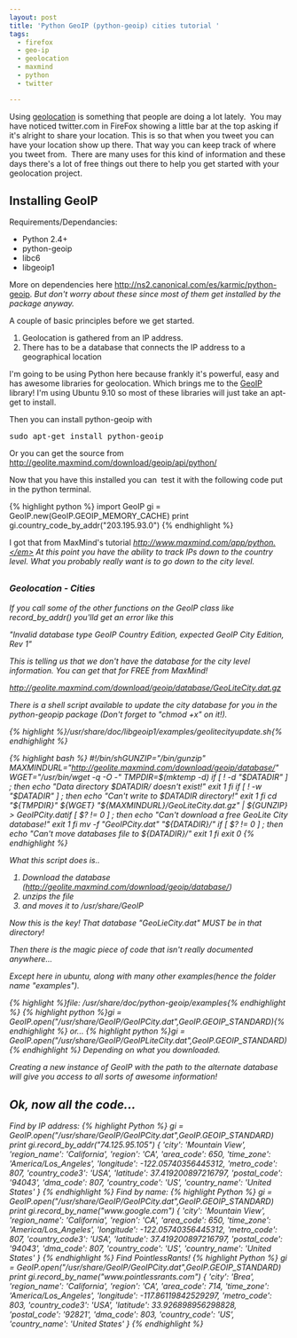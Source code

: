 ```yaml
---
layout: post
title: 'Python GeoIP (python-geoip) cities tutorial '
tags:
  - firefox
  - geo-ip
  - geolocation
  - maxmind
  - python
  - twitter

---
```


Using <a title="Wikipedia Geolocation" href="http://en.wikipedia.org/wiki/Geolocation">geolocation</a> is something that people are doing a lot lately.  You may have noticed twitter.com in FireFox showing a little bar at the top asking if it's alright to share your location. This is so that when you tweet you can have your location show up there. That way you can keep track of where you tweet from.  There are many uses for this kind of information and these days there's a lot of free things out there to help you get started with your geolocation project.
<h2>Installing GeoIP</h2>
Requirements/Dependancies:
<ul>
	<li>Python 2.4+</li>
	<li>python-geoip</li>
	<li>libc6</li>
	<li>libgeoip1</li>
</ul>
More on dependencies here <a title="Ubuntu Karmic GeoIP python-geoip" href="http://ns2.canonical.com/es/karmic/python-geoip">http://ns2.canonical.com/es/karmic/python-geoip</a>. <em>But don't worry about these since most of them get installed by the package anyway.</em>

A couple of basic principles before we get started.
<ol>
	<li>Geolocation is gathered from an IP address.</li>
	<li>There has to be a database that connects the IP address to a geographical location</li>
</ol>
I'm going to be using Python here because frankly it's powerful, easy and has awesome libraries for geolocation. Which brings me to the <a title="Ubuntu Karmic GeoIP python-geoip" href="http://ns2.canonical.com/es/karmic/python-geoip">GeoIP</a> library! I'm using Ubuntu 9.10 so most of these libraries will just take an apt-get to install.

Then you can install python-geoip with
<pre>sudo apt-get install python-geoip</pre>
Or you can get the source from <a title="MaxMind GeoIP python" href="http://geolite.maxmind.com/download/geoip/api/python/">http://geolite.maxmind.com/download/geoip/api/python/</a>

Now that you have this installed you can  test it with the following code put in the python terminal.

{% highlight python %}
import GeoIP
gi = GeoIP.new(GeoIP.GEOIP_MEMORY_CACHE)
print gi.country_code_by_addr("203.195.93.0")
{% endhighlight %}

I got that from MaxMind's tutorial <a title="MaxMind GeoIP tutorial" href="http://www.maxmind.com/app/python"><em>http://www.maxmind.com/app/python.</em></a><em> </em>At this point you have the ability to track IPs down to the country level. What you probably really want is to go down to the city level.
<h2><span style="font-size: medium;">Geolocation - Cities</span></h2>
If you call some of the other functions on the GeoIP class like record_by_addr() you'lld get an error like this

<em>"Invalid database type GeoIP Country Edition, expected GeoIP City Edition, Rev 1"</em>

This is telling us that we don't have the database for the city level information. You can get that for FREE from MaxMind!

<a title="GeoIP City database MaxMind" href="http://geolite.maxmind.com/download/geoip/database/GeoLiteCity.dat.gz"><em>http://geolite.maxmind.com/download/geoip/database/GeoLiteCity.dat.gz</em></a>

There is a shell script available to update the city database for you in the python-geopip package (Don't forget to "chmod +x" on it!).

{% highlight %}/usr/share/doc/libgeoip1/examples/geolitecityupdate.sh{% endhighlight %}

{% highlight bash %}
#!/bin/shGUNZIP="/bin/gunzip"
MAXMINDURL="http://geolite.maxmind.com/download/geoip/database/"
WGET="/usr/bin/wget -q -O -"
TMPDIR=$(mktemp -d)
if [ ! -d "$DATADIR" ] ; then
echo "Data directory $DATADIR/ doesn't exist!"
exit 1
fi
if [ ! -w "$DATADIR" ] ; then
echo "Can't write to $DATADIR directory!"
exit 1
fi
cd "${TMPDIR}"
${WGET} "${MAXMINDURL}/GeoLiteCity.dat.gz" | ${GUNZIP} &gt; GeoIPCity.datif [ $? != 0 ] ; then
echo "Can't download a free GeoLite City database!"
exit 1
fi
mv -f "GeoIPCity.dat" "${DATADIR}/"
if [ $? != 0 ] ; then
echo "Can't move databases file to ${DATADIR}/"
exit 1
fi
exit 0
{% endhighlight %}

What this script does is..
<ol>
	<li>Download the database (<a title="GeoIP Databases" href="http://geolite.maxmind.com/download/geoip/database/">http://geolite.maxmind.com/download/geoip/database/</a>)</li>
	<li>unzips the file</li>
	<li>and moves it to /usr/share/GeoIP</li>
</ol>
Now this is the key! That database "GeoLieCity.dat" MUST be in that directory!

Then there is the magic piece of code that isn't really documented anywhere...

Except here in ubuntu, along with many other examples(hence the folder name "examples").

{% highlight %}file: /usr/share/doc/python-geoip/examples{% endhighlight %}
{% highlight python %}gi = GeoIP.open("/usr/share/GeoIP/GeoIPCity.dat",GeoIP.GEOIP_STANDARD){% endhighlight %}
or...
{% highlight python %}gi = GeoIP.open("/usr/share/GeoIP/GeoIPLiteCity.dat",GeoIP.GEOIP_STANDARD){% endhighlight %}
Depending on what you downloaded.

Creating a new instance of GeoIP with the path to the alternate database will give you access to all sorts of awesome information!
<h2>Ok, now all the code...</h2>
Find by IP address:
{% highlight Python %}
gi = GeoIP.open("/usr/share/GeoIP/GeoIPCity.dat",GeoIP.GEOIP_STANDARD)
print gi.record_by_addr("74.125.95.105")
{
    'city': 'Mountain View',
    'region_name': 'California',
    'region': 'CA',
    'area_code': 650,
    'time_zone': 'America/Los_Angeles',
    'longitude': -122.05740356445312,
    'metro_code': 807,
    'country_code3': 'USA',
    'latitude': 37.419200897216797,
    'postal_code': '94043',
    'dma_code': 807,
    'country_code': 'US',
    'country_name': 'United States'
}
{% endhighlight %}
Find by name:
{% highlight Python %}
gi = GeoIP.open("/usr/share/GeoIP/GeoIPCity.dat",GeoIP.GEOIP_STANDARD)
print gi.record_by_name("www.google.com")
{
    'city': 'Mountain View',
    'region_name': 'California',
    'region': 'CA',
    'area_code': 650,
    'time_zone': 'America/Los_Angeles',
    'longitude': -122.05740356445312,
    'metro_code': 807,
    'country_code3': 'USA',
    'latitude': 37.419200897216797,
    'postal_code': '94043',
    'dma_code': 807,
    'country_code': 'US',
    'country_name': 'United States'
}
{% endhighlight %}
Find PointlessRants!
{% highlight Python %}
gi = GeoIP.open("/usr/share/GeoIP/GeoIPCity.dat",GeoIP.GEOIP_STANDARD)
print gi.record_by_name("www.pointlessrants.com")
{
    'city': 'Brea',
    'region_name': 'California',
    'region': 'CA',
    'area_code': 714,
    'time_zone': 'America/Los_Angeles',
    'longitude': -117.86119842529297,
    'metro_code': 803,
    'country_code3': 'USA',
    'latitude': 33.926898956298828,
    'postal_code': '92821',
    'dma_code': 803,
    'country_code': 'US',
    'country_name': 'United States'
}
{% endhighlight %}
